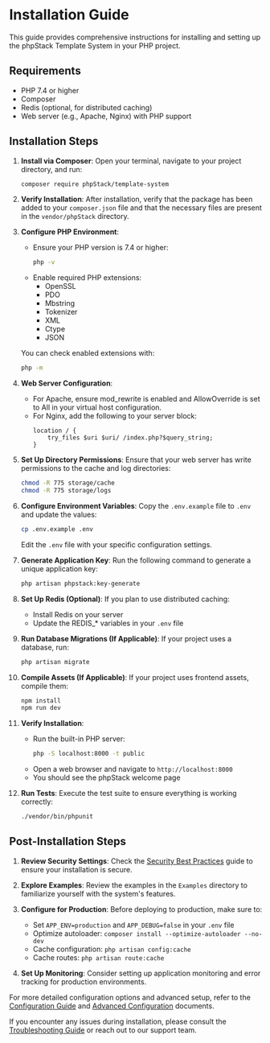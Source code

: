 # Installation Guide

This guide provides comprehensive instructions for installing and setting up the phpStack Template System in your PHP project.

## Requirements

- PHP 7.4 or higher
- Composer
- Redis (optional, for distributed caching)
- Web server (e.g., Apache, Nginx) with PHP support

## Installation Steps

1. **Install via Composer**:
   Open your terminal, navigate to your project directory, and run:
   ```bash
   composer require phpStack/template-system
   ```

2. **Verify Installation**:
   After installation, verify that the package has been added to your `composer.json` file and that the necessary files are present in the `vendor/phpStack` directory.

3. **Configure PHP Environment**:
   - Ensure your PHP version is 7.4 or higher:
     ```bash
     php -v
     ```
   - Enable required PHP extensions:
     - OpenSSL
     - PDO
     - Mbstring
     - Tokenizer
     - XML
     - Ctype
     - JSON
   
   You can check enabled extensions with:
   ```bash
   php -m
   ```

4. **Web Server Configuration**:
   - For Apache, ensure mod_rewrite is enabled and AllowOverride is set to All in your virtual host configuration.
   - For Nginx, add the following to your server block:
     ```nginx
     location / {
         try_files $uri $uri/ /index.php?$query_string;
     }
     ```

5. **Set Up Directory Permissions**:
   Ensure that your web server has write permissions to the cache and log directories:
   ```bash
   chmod -R 775 storage/cache
   chmod -R 775 storage/logs
   ```

6. **Configure Environment Variables**:
   Copy the `.env.example` file to `.env` and update the values:
   ```bash
   cp .env.example .env
   ```
   Edit the `.env` file with your specific configuration settings.

7. **Generate Application Key**:
   Run the following command to generate a unique application key:
   ```bash
   php artisan phpstack:key-generate
   ```

8. **Set Up Redis (Optional)**:
   If you plan to use distributed caching:
   - Install Redis on your server
   - Update the REDIS_* variables in your `.env` file

9. **Run Database Migrations (If Applicable)**:
   If your project uses a database, run:
   ```bash
   php artisan migrate
   ```

10. **Compile Assets (If Applicable)**:
    If your project uses frontend assets, compile them:
    ```bash
    npm install
    npm run dev
    ```

11. **Verify Installation**:
    - Run the built-in PHP server:
      ```bash
      php -S localhost:8000 -t public
      ```
    - Open a web browser and navigate to `http://localhost:8000`
    - You should see the phpStack welcome page

12. **Run Tests**:
    Execute the test suite to ensure everything is working correctly:
    ```bash
    ./vendor/bin/phpunit
    ```

## Post-Installation Steps

1. **Review Security Settings**:
   Check the [Security Best Practices](Security_Best_Practices.md) guide to ensure your installation is secure.

2. **Explore Examples**:
   Review the examples in the `Examples` directory to familiarize yourself with the system's features.

3. **Configure for Production**:
   Before deploying to production, make sure to:
   - Set `APP_ENV=production` and `APP_DEBUG=false` in your `.env` file
   - Optimize autoloader: `composer install --optimize-autoloader --no-dev`
   - Cache configuration: `php artisan config:cache`
   - Cache routes: `php artisan route:cache`

4. **Set Up Monitoring**:
   Consider setting up application monitoring and error tracking for production environments.

For more detailed configuration options and advanced setup, refer to the [Configuration Guide](Configuration.md) and [Advanced Configuration](AdvancedConfiguration.md) documents.

If you encounter any issues during installation, please consult the [Troubleshooting Guide](Troubleshooting.md) or reach out to our support team.
